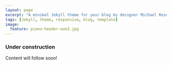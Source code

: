 ```yaml
---
layout: page
excerpt: "A minimal Jekyll theme for your blog by designer Michael Rose."
tags: [Jekyll, theme, responsive, blog, template]
image:
  feature: piano-header-own2.jpg
---
```


### Under construction

Content will follow soon!
